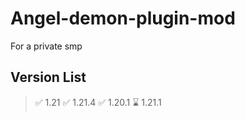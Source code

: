 # Angel-demon-plugin-mod

For a private smp

## Version List
> ✅ 1.21
> ✅ 1.21.4
> ✅ 1.20.1 
> ⌛ 1.21.1 